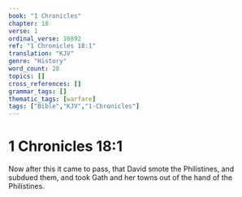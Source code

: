 ```yaml
---
book: "1 Chronicles"
chapter: 18
verse: 1
ordinal_verse: 10892
ref: "1 Chronicles 18:1"
translation: "KJV"
genre: "History"
word_count: 28
topics: []
cross_references: []
grammar_tags: []
thematic_tags: [warfare]
tags: ["Bible","KJV","1-Chronicles"]
---
```


# 1 Chronicles 18:1

Now after this it came to pass, that David smote the Philistines, and subdued them, and took Gath and her towns out of the hand of the Philistines.
